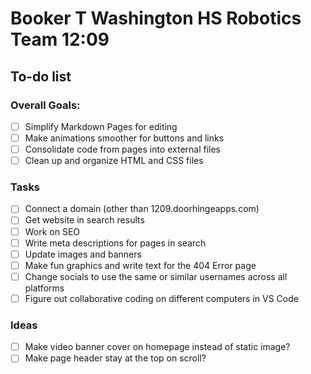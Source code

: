 # Booker T Washington HS Robotics Team 12:09

## To-do list

### Overall Goals:
- [ ] Simplify Markdown Pages for editing
- [ ] Make animations smoother for buttons and links
- [ ] Consolidate code from pages into external files
- [ ] Clean up and organize HTML and CSS files

### Tasks
- [ ] Connect a domain (other than 1209.doorhingeapps.com)
- [ ] Get website in search results
- [ ] Work on SEO
- [ ] Write meta descriptions for pages in search
- [ ] Update images and banners
- [ ] Make fun graphics and write text for the 404 Error page
- [ ] Change socials to use the same or similar usernames across all platforms
- [ ] Figure out collaborative coding on different computers in VS Code

### Ideas
- [ ] Make video banner cover on homepage instead of static image?
- [ ] Make page header stay at the top on scroll?
